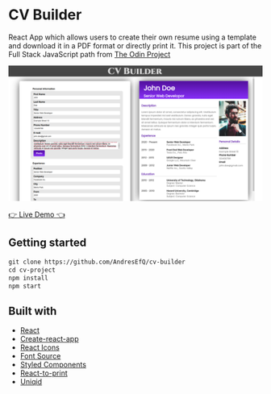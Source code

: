 # CV Builder

React App which allows users to create their own resume using a template and download it in a PDF format or directly print it. This project is part of the Full Stack JavaScript path from [The Odin Project](https://www.theodinproject.com/paths/full-stack-javascript) 

![App Example](https://github.com/AndresEfQ/cv-builder/blob/main/src/images/cv-project-example.png)

[:point_right: Live Demo :point_left:](https://andresefq.github.io/cv-builder/)

## Getting started

```
git clone https://github.com/AndresEfQ/cv-builder
cd cv-project
npm install
npm start
```

## Built with

- [React](https://reactjs.org/)
- [Create-react-app](https://create-react-app.dev/)
- [React Icons](https://www.npmjs.com/package/react-icons)
- [Font Source](https://fontsource.org/docs/introduction)
- [Styled Components](https://styled-components.com/)
- [React-to-print](https://www.npmjs.com/package/react-to-print)
- [Uniqid](https://www.npmjs.com/package/uniqid)
